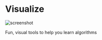 # Visualize

![screenshot](https://user-images.githubusercontent.com/10601293/200140375-0e5088c4-6e60-4598-804a-f28599ab223c.png)

Fun, visual tools to help you learn algorithms
